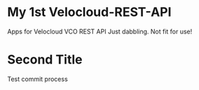 # My 1st Velocloud-REST-API

Apps for Velocloud VCO REST API
Just dabbling. Not fit for use!

# Second Title
Test commit process
